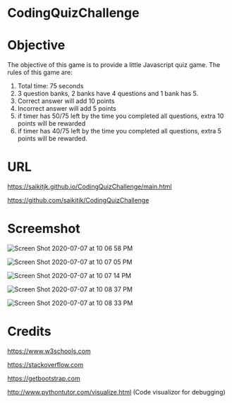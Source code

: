 # CodingQuizChallenge

# Objective
The objective of this game is to provide a little Javascript quiz game.
The rules of this game are:
1. Total time: 75 seconds
2. 3 question banks, 2 banks have 4 questions and 1 bank has 5.
3. Correct answer will add 10 points
4. Incorrect answer will add 5 points
5. if timer has 50/75 left by the time you completed all questions, extra 10 points will be rewarded
6. if timer has 40/75 left by the time you completed all questions, extra 5 points will be rewarded.

# URL
https://saikitjk.github.io/CodingQuizChallenge/main.html

https://github.com/saikitjk/CodingQuizChallenge


# Screemshot

![Screen Shot 2020-07-07 at 10 06 58 PM](https://user-images.githubusercontent.com/34286313/86878768-88c1f600-c09e-11ea-9ff9-e0f21e58a72a.png)

![Screen Shot 2020-07-07 at 10 07 05 PM](https://user-images.githubusercontent.com/34286313/86878788-937c8b00-c09e-11ea-9ba0-c2fe186073f3.png)

![Screen Shot 2020-07-07 at 10 07 14 PM](https://user-images.githubusercontent.com/34286313/86878794-95dee500-c09e-11ea-873a-ff9108b4cae6.png)

![Screen Shot 2020-07-07 at 10 08 37 PM](https://user-images.githubusercontent.com/34286313/86878811-9d9e8980-c09e-11ea-9c9f-ddc133ab6532.png)

![Screen Shot 2020-07-07 at 10 08 33 PM](https://user-images.githubusercontent.com/34286313/86878816-9f684d00-c09e-11ea-8022-10400694d101.png)



# Credits
https://www.w3schools.com

https://stackoverflow.com

https://getbootstrap.com

http://www.pythontutor.com/visualize.html (Code visualizor for debugging)
